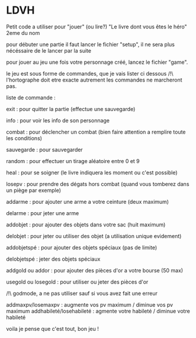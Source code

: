 # LDVH
Petit code a utiliser pour "jouer" (ou lire?) "Le livre dont vous êtes le héro" 2eme du nom

pour débuter une partie il faut lancer le fichier "setup", il ne sera plus nécéssaire de le lancer par la suite

pour jouer au jeu une fois votre personnage créé, lancez le fichier "game".

le jeu est sous forme de commandes, que je vais lister ci dessous
/!\ l'hortographe doit etre exacte autrement les commandes ne marcheront pas.

liste de commande :

exit : pour quitter la partie (effectue une sauvegarde)

info : pour voir les info de son personnage

combat : pour déclencher un combat (bien faire attention a remplire toute les conditions)

sauvegarde : pour sauvegarder

random : pour effectuer un tirage aléatoire entre 0 et 9

heal : pour se soigner (le livre indiquera les moment ou c'est possible)

losepv : pour prendre des dégats hors combat (quand vous tomberez dans un piège par exemple)

addarme : pour ajouter une arme a votre ceinture (deux maximum)

delarme : pour jeter une arme

addobjet : pour ajouter des objets dans votre sac (huit maximum)

delobjet : pour jeter ou utiliser des objet (a utilisation unique evidement)

addobjetspé : pour ajouter des objets spéciaux (pas de limite)

delobjetspé : jeter des objets spéciaux

addgold ou addor : pour ajouter des pièces d'or a votre bourse (50 max)

usegold ou losegold : pour utiliser ou jeter des pièces d'or


/!\ godmode, a ne pas utiliser sauf si vous avez fait une erreur

addmaxpv/losemaxpv : augmente vos pv maximum / diminue vos pv maximum
addhabileté/losehabileté : agmente votre habileté / diminue votre habileté

voila je pense que c'est tout, bon jeu !
